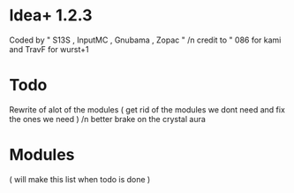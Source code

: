 # Idea+ 1.2.3 
Coded by " S13S , InputMC , Gnubama , Zopac " /n credit to " 086 for kami and TravF for wurst+1

# Todo 
Rewrite of alot of the modules ( get rid of the modules we dont need and fix the ones we need ) /n better brake on the crystal aura

# Modules
( will make this list when todo is done )
